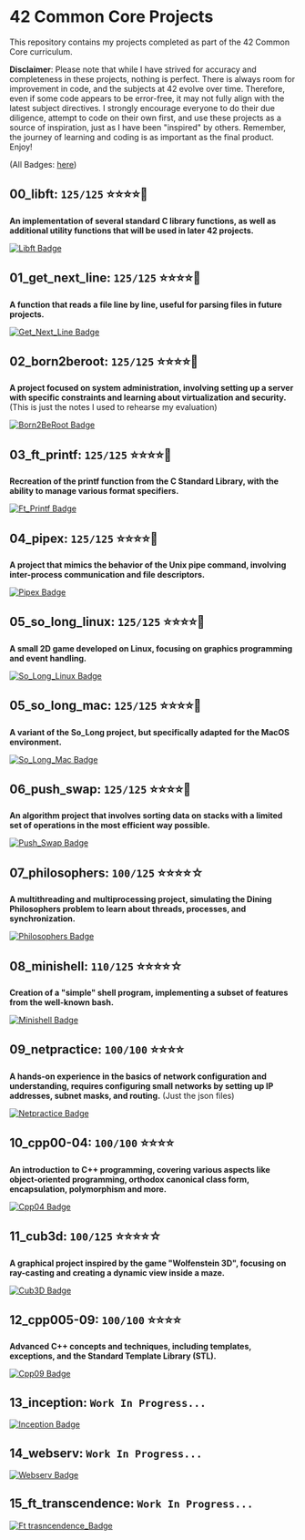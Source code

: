# 42 Common Core Projects

This repository contains my projects completed as part of the 42 Common Core curriculum.

**Disclaimer**: Please note that while I have strived for accuracy and completeness in these projects, nothing is perfect. There is always room for improvement in code, and the subjects at 42 evolve over time. Therefore, even if some code appears to be error-free, it may not fully align with the latest subject directives. I strongly encourage everyone to do their due diligence, attempt to code on their own first, and use these projects as a source of inspiration, just as I have been "inspired" by others. Remember, the journey of learning and coding is as important as the final product. Enjoy! 

(All Badges: [here](https://github.com/MannyUnchain3d/42-project-badges))

## 00_libft: `125/125` :star::star::star::star::star2:
**An implementation of several standard C library functions, as well as additional utility functions that will be used in later 42 projects.**

[![Libft Badge](https://github.com/MannyUnchain3d/42-project-badges/blob/main/badges/libftm.png)](https://github.com/MannyUnchain3d/42curriculum/tree/main/common_core/00_libft)

## 01_get_next_line: `125/125` :star::star::star::star::star2:
**A function that reads a file line by line, useful for parsing files in future projects.**

[![Get_Next_Line Badge](https://github.com/MannyUnchain3d/42-project-badges/blob/main/badges/get_next_linem.png)](https://github.com/MannyUnchain3d/42curriculum/tree/main/common_core/01_get_next_line)


## 02_born2beroot: `125/125` :star::star::star::star::star2:
**A project focused on system administration, involving setting up a server with specific constraints and learning about virtualization and security.**
(This is just the notes I used to rehearse my evaluation)

[![Born2BeRoot Badge](https://github.com/MannyUnchain3d/42-project-badges/blob/main/badges/born2berootm.png)](https://github.com/MannyUnchain3d/42curriculum/blob/main/common_core/02_born2beroot/born2beroot-eval.txt)

## 03_ft_printf: `125/125` :star::star::star::star::star2:
**Recreation of the printf function from the C Standard Library, with the ability to manage various format specifiers.**

[![Ft_Printf Badge](https://github.com/MannyUnchain3d/42-project-badges/blob/main/badges/ft_printfm.png)](https://github.com/MannyUnchain3d/42curriculum/tree/main/common_core/03_ft_printf)

## 04_pipex: `125/125` :star::star::star::star::star2:
**A project that mimics the behavior of the Unix pipe command, involving inter-process communication and file descriptors.**

[![Pipex Badge](https://github.com/MannyUnchain3d/42-project-badges/blob/main/badges/pipexm.png)](https://github.com/MannyUnchain3d/42curriculum/tree/main/common_core/04_pipex)

## 05_so_long_linux: `125/125` :star::star::star::star::star2:
**A small 2D game developed on Linux, focusing on graphics programming and event handling.**

[![So_Long_Linux Badge](https://github.com/MannyUnchain3d/42-project-badges/blob/main/badges/so_longm.png)](https://github.com/MannyUnchain3d/42curriculum/tree/main/common_core/05_so_long_linux)

## 05_so_long_mac: `125/125` :star::star::star::star::star2:
**A variant of the So_Long project, but specifically adapted for the MacOS environment.**

[![So_Long_Mac Badge](https://github.com/MannyUnchain3d/42-project-badges/blob/main/badges/so_longm.png)](https://github.com/MannyUnchain3d/42curriculum/tree/main/common_core/05_so_long_mac)

## 06_push_swap: `125/125` :star::star::star::star::star2:
**An algorithm project that involves sorting data on stacks with a limited set of operations in the most efficient way possible.**

[![Push_Swap Badge](https://github.com/MannyUnchain3d/42-project-badges/blob/main/badges/push_swapm.png)](https://github.com/MannyUnchain3d/42curriculum/tree/main/common_core/06_push_swap)

## 07_philosophers: `100/125` :star::star::star::star:☆
**A multithreading and multiprocessing project, simulating the Dining Philosophers problem to learn about threads, processes, and synchronization.**

[![Philosophers Badge](https://github.com/MannyUnchain3d/42-project-badges/blob/main/badges/philosopherse.png)](https://github.com/MannyUnchain3d/42curriculum/tree/main/common_core/07_philosophers/philo)

## 08_minishell: `110/125` :star::star::star::star:☆
**Creation of a "simple" shell program, implementing a subset of features from the well-known bash.**

[![Minishell Badge](https://github.com/MannyUnchain3d/42-project-badges/blob/main/badges/minishelle.png)](https://github.com/MannyUnchain3d/42curriculum/tree/main/common_core/08_minishell)

## 09_netpractice: `100/100` :star::star::star::star:
**A hands-on experience in the basics of network configuration and understanding, requires configuring small networks by setting up IP addresses, subnet masks, and routing​.**
(Just the json files)

[![Netpractice Badge](https://github.com/MannyUnchain3d/42-project-badges/blob/main/badges/netpracticee.png)](https://github.com/MannyUnchain3d/42curriculum/tree/main/common_core/09_netpractice)

## 10_cpp00-04: `100/100` :star::star::star::star:
**An introduction to C++ programming, covering various aspects like object-oriented programming, orthodox canonical class form, encapsulation, polymorphism and more.**

[![Cpp04 Badge](https://github.com/MannyUnchain3d/42-project-badges/blob/main/badges/cppe.png)](https://github.com/MannyUnchain3d/42curriculum/tree/main/common_core/10_cpp04)

## 11_cub3d: `100/125` :star::star::star::star:☆
**A graphical project inspired by the game "Wolfenstein 3D", focusing on ray-casting and creating a dynamic view inside a maze.**

[![Cub3D Badge](https://github.com/MannyUnchain3d/42-project-badges/blob/main/badges/cub3de.png)](https://github.com/MannyUnchain3d/42curriculum/tree/main/common_core/11_cub3d)

## 12_cpp005-09: `100/100` :star::star::star::star:
**Advanced C++ concepts and techniques, including templates, exceptions, and the Standard Template Library (STL).**

[![Cpp09 Badge](https://github.com/MannyUnchain3d/42-project-badges/blob/main/badges/cppe.png)](https://github.com/MannyUnchain3d/42curriculum/tree/main/common_core/12_cpp09)

## 13_inception: `Work In Progress...`
[![Inception Badge](https://github.com/MannyUnchain3d/42-project-badges/blob/main/badges/inceptione.png)](https://github.com/MannyUnchain3d/42curriculum/tree/main)

## 14_webserv: `Work In Progress...`
[![Webserv Badge](https://github.com/MannyUnchain3d/42-project-badges/blob/main/badges/webserve.png)](https://github.com/MannyUnchain3d/42curriculum/tree/main)

## 15_ft_transcendence: `Work In Progress...`
[![Ft trasncendence_Badge](https://github.com/MannyUnchain3d/42-project-badges/blob/main/badges/ft_transcendencee.png)](https://github.com/MannyUnchain3d/42curriculum/tree/main)
